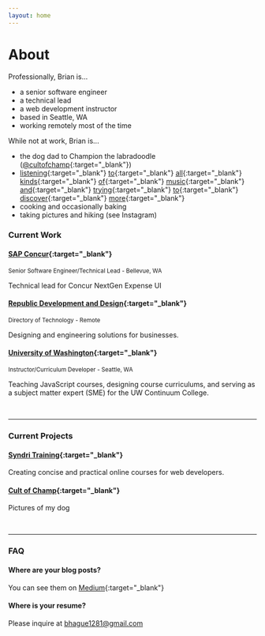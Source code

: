 ```yaml
---
layout: home
---
```


# About

Professionally, Brian is... 
* a senior software engineer
* a technical lead
* a web development instructor
* based in Seattle, WA
* working remotely most of the time

While not at work, Brian is...

* the dog dad to Champion the labradoodle ([@cultofchamp](https://www.instagram.com/cultofchamp/){:target="_blank"})
* [listening](https://www.youtube.com/watch?v=XhflnGpsvsQ){:target="_blank"} [to](https://www.youtube.com/watch?v=qkk5wViJo-I){:target="_blank"} [all](https://www.youtube.com/watch?v=3Yd4GG3bed0){:target="_blank"} [kinds](https://www.youtube.com/watch?v=05v4nfUmBYI){:target="_blank"} [of](https://www.youtube.com/watch?v=2YGd3UFSfKo){:target="_blank"} [music](https://www.youtube.com/watch?v=a9wnbPUgq6c){:target="_blank"} [and](https://www.youtube.com/watch?v=FzfKn-hlZwo){:target="_blank"} [trying](https://www.youtube.com/watch?v=08qd-vsHbaY){:target="_blank"} [to](https://www.youtube.com/watch?v=vjU9_MIMYPs){:target="_blank"} [discover](https://www.youtube.com/watch?v=9sfYpolGCu8){:target="_blank"} [more](https://www.youtube.com/watch?v=fbNDJRwXKGc){:target="_blank"}
* cooking and occasionally baking
* taking pictures and hiking (see Instagram)

### Current Work

#### [SAP Concur](https://www.concur.com/){:target="_blank"}
<small>Senior Software Engineer/Technical Lead - Bellevue, WA</small>

Technical lead for Concur NextGen Expense UI

#### [Republic Development and Design](https://wetherepublic.io/){:target="_blank"}
<small>Directory of Technology - Remote</small>

Designing and engineering solutions for businesses.

#### [University of Washington](https://www.pce.uw.edu/){:target="_blank"}
<small>Instructor/Curriculum Developer - Seattle, WA</small>

Teaching JavaScript courses, designing course curriculums, and serving as a subject matter expert (SME) for the UW Continuum College.

<br />

---

### Current Projects

#### [Syndri Training](https://syndritraining.com/){:target="_blank"}
Creating concise and practical online courses for web developers.

#### [Cult of Champ](https://www.instagram.com/cultofchamp/){:target="_blank"}
Pictures of my dog

<br />

---

### FAQ

#### Where are your blog posts?
You can see them on [Medium](https://medium.com/@brianhague){:target="_blank"}

#### Where is your resume?
Please inquire at [bhague1281@gmail.com](mailto:bhague1281@gmail.com)
